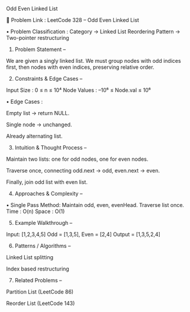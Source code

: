 Odd Even Linked List

🔗 Problem Link : LeetCode 328 – Odd Even Linked List

• Problem Classification :
Category → Linked List Reordering
Pattern → Two-pointer restructuring

1. Problem Statement –

We are given a singly linked list. We must group nodes with odd indices first, then nodes with even indices, preserving relative order.

2. Constraints & Edge Cases –

Input Size : 0 ≤ n ≤ 10⁴
Node Values : –10⁶ ≤ Node.val ≤ 10⁶

• Edge Cases :

Empty list → return NULL.

Single node → unchanged.

Already alternating list.

3. Intuition & Thought Process –

Maintain two lists: one for odd nodes, one for even nodes.

Traverse once, connecting odd.next → odd, even.next → even.

Finally, join odd list with even list.

4. Approaches & Complexity –

• Single Pass Method:
Maintain odd, even, evenHead. Traverse list once.
Time : O(n)
Space : O(1)

5. Example Walkthrough –

Input: [1,2,3,4,5]
Odd = [1,3,5], Even = [2,4]
Output = [1,3,5,2,4]

6. Patterns / Algorithms –

Linked List splitting

Index based restructuring

7. Related Problems –

Partition List (LeetCode 86)

Reorder List (LeetCode 143)